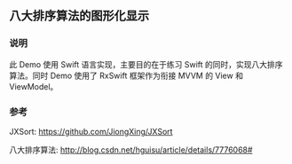 
## 八大排序算法的图形化显示



### 说明
此 Demo 使用 Swift 语言实现，主要目的在于练习 Swift 的同时，实现八大排序算法。同时 Demo 使用了 RxSwift 框架作为衔接 MVVM 的 View 和 ViewModel。



### 参考

JXSort: https://github.com/JiongXing/JXSort

八大排序算法: http://blog.csdn.net/hguisu/article/details/7776068#

